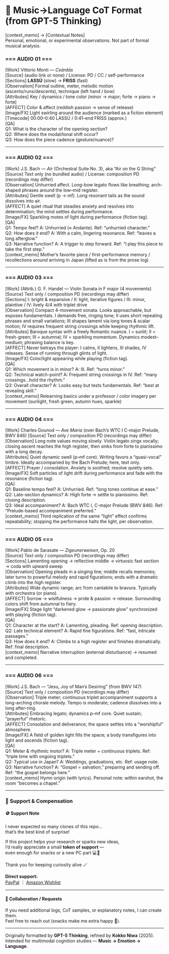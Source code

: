 # 🎵 Music→Language CoT Format (from GPT-5 Thinking)  

[context_memo] → [Contextual Notes]  
Personal, emotional, or experimental observations. Not part of formal musical analysis.  

### === AUDIO 01 ===  

[Work] Vittorio Monti — *Csárdás*  
[Source] (audio link or none) / License: PD / CC / self-performance  
[Sections] **LASSÚ** (slow) → **FRISS** (fast)  
[Observation] Formal outline, meter, melodic motion (ascents/runs/descents), technique (left hand / bow)  
[Attributes] Key / dynamics / tone color (minor → major; forte → piano → forte)  
[AFFECT] Color & affect (reddish passion → sense of release)  
[Image/FX] Light swirling around the audience (marked as a fiction element)  
[Timecode] 00:00–0:40 LASSÚ / 0:41–end FRISS (approx.)  
[QA]  
Q1: What is the character of the opening section?  
Q2: Where does the modal/tonal shift occur?  
Q3: How does the piece cadence (gesture/nuance)?  

---  

### === AUDIO 02 ===  

[Work] J.S. Bach — *Air* (Orchestral Suite No. 3), aka “Air on the G String”  
[Source] Text only (no bundled audio) / License: composition PD (recordings may differ)  
[Observation] Unhurried affect. Long-bow legato flows like breathing; arch-shaped phrases around the low–mid register.  
[Attributes] Gentle swell (p → mf). Long resonant tails as the sound dissolves into air.  
[AFFECT] A quiet ritual that steadies anxiety and resolves into determination; the mind settles during performance.  
[Image/FX] Sparkling motes of light during performance (fiction tag).  
[QA]  
Q1: Tempo feel? A: Unhurried (≈ Andante). Ref: “unhurried character.”  
Q2: How does it end? A: With a calm, lingering resonance. Ref: “leaves a long afterglow.”  
Q3: Narrative function? A: A trigger to step forward. Ref: “I play this piece to take the first step.”  
[context_memo] Mother’s favorite piece / first-performance memory / recollections around arriving in Japan (lifted as is from the prose log)  

---

### === AUDIO 03 ===

[Work] (Attrib.) G. F. Handel — Violin Sonata in F major (4 movements)  
[Source] Text only / composition PD (recordings may differ)  
[Sections] I: bright & expansive / II: light, iterative figures / III: minor, plaintive / IV: lively 4/4 with triplet drive  
[Observation] Compact 4-movement sonata. Looks approachable, but exposes fundamentals. I demands free, ringing tone; II uses short repeating phrases and small variations; III shapes lament via long tones & scalar motion; IV requires frequent string crossings while keeping rhythmic lift.  
[Attributes] Baroque syntax with a freely Romantic nuance. I = sunlit; II = fresh-green; III = autumnal; IV = sparkling momentum. Dynamics modest–medium; phrasing balance is key.  
[AFFECT] Never betrays the player: I calms, II lightens, III shades, IV releases. Sense of running through glints of light.  
[Image/FX] Color/light appearing while playing (fiction tag).  
[QA]  
Q1: Which movement is in minor? A: III. Ref: “turns minor.”  
Q2: Technical watch-point? A: Frequent string crossings in IV. Ref: “many crossings…hold the rhythm.”  
Q3: Overall character? A: Looks easy but tests fundamentals. Ref: “best at revealing skill.”  
[context_memo] Relearning basics under a professor / color imagery per movement (sunlight, fresh green, autumn hues, sparkle)  

---

### === AUDIO 04 ===

[Work] Charles Gounod — *Ave Maria* (over Bach’s WTC I C-major Prelude, BWV 846)
[Source] Text only / composition PD (recordings may differ)  
[Observation] Long note values moving slowly. Violin legato sings vocally; closing ascent reaches the high register, then sinks from forte to pianissimo with a long decay.  
[Attributes] Quiet dynamic swell (p–mf core). Writing favors a “quasi-vocal” timbre. Ideally accompanied by the Bach Prelude; here, text only.  
[AFFECT] Prayer / consolation. Anxiety is soothed; resolve quietly sets.  
[Image/FX] Soft particles of light drift during performance and fade with the resonance (fiction tag).  
[QA]  
Q1: Baseline tempo feel? A: Unhurried. Ref: “long tones continue at ease.”  
Q2: Late-section dynamics? A: High forte → settle to pianissimo. Ref: closing description.  
Q3: Ideal accompaniment? A: Bach WTC I, C-major Prelude (BWV 846). Ref: “Prelude-based accompaniment preferred.”  
[context_memo] Third replication of the same “light” effect confirms repeatability; stopping the performance halts the light, per observation.  

---

### === AUDIO 05 ===
 
[Work] Pablo de Sarasate — *Zigeunerweisen*, Op. 20  
[Source] Text only / composition PD (recordings may differ)  
[Sections] Lamenting opening → reflective middle → virtuosic fast section → coda with upward sweep  
[Observation] Opening pleads in a singing line; middle recalls memories; later turns to powerful melody and rapid figurations; ends with a dramatic climb into the high register.  
[Attributes] Wide dynamic range; arc from cantabile to bravura. Typically with orchestra (or piano).  
[AFFECT] Sorrow → wistfulness → pride & passion → release. Surrounding colors shift from autumnal to fiery.  
[Image/FX] Stage light “darkened glow → passionate glow” synchronized with playing (fiction tag).  
[QA]  
Q1: Character at the start? A: Lamenting, pleading. Ref: opening description.  
Q2: Late technical element? A: Rapid fine figurations. Ref: “fast, intricate passages.”  
Q3: How does it end? A: Climbs to a high register and finishes dramatically. Ref: final description.  
[context_memo] Narrative interruption (external disturbance) → resumed and completed.  

---

### === AUDIO 06 ===  

[Work] J.S. Bach — “Jesu, Joy of Man’s Desiring” (from BWV 147)  
[Source] Text only / composition PD (recordings may differ)  
[Observation] Triple meter; continuous triplet accompaniment supports a long-arching chorale melody. Tempo is moderate; cadence dissolves into a long after-ring.  
[Attributes] Embracing legato; dynamics p–mf core. Quiet sustain; “prayerful” rhetoric.  
[AFFECT] Consolation and deliverance; the space settles into a “worshipful” atmosphere.  
[Image/FX] A field of golden light fills the space; a body transfigures into light and ascends (fiction tag).  
[QA]  
Q1: Meter & rhythmic motor? A: Triple meter + continuous triplets. Ref: “triple time with ongoing triplets.”  
Q2: Typical use in Japan? A: Weddings, graduations, etc. Ref: usage note.  
Q3: Narrative function? A: “Gospel = salvation,” preparing and sending off. Ref: “the gospel belongs here.”  
[context_memo] Hymn origin (with lyrics). Personal note: within earshot, the room “becomes a chapel.”  

---

### 💸 Support & Compensation  

#### 🪙 Support Note   

I never expected so many clones of this repo…  
that’s the best kind of surprise!  

If this project helps your research or sparks new ideas,  
I’d really appreciate a small **token of support** —  
even enough for snacks or a new PC part 💻🍪  

Thank you for keeping curiosity alive 🪄  

**Direct support:**  
[PayPal](https://paypal.me/kokkoNiwa) ｜ [Amazon Wishlist](https://www.amazon.jp/hz/wishlist/ls/EJRC4ME2EHAN?ref_=wl_share)  

---

#### 💬 Collaboration / Requests  

If you need additional logs, CoT samples, or explanatory notes, I can create them.  
Feel free to reach out (snacks make me extra happy 🍪).  

---

Originally formatted by **GPT-5 Thinking**, refined by **Kokko Niwa** (2025).  
Intended for multimodal cognition studies — **Music → Emotion → Language**.  
